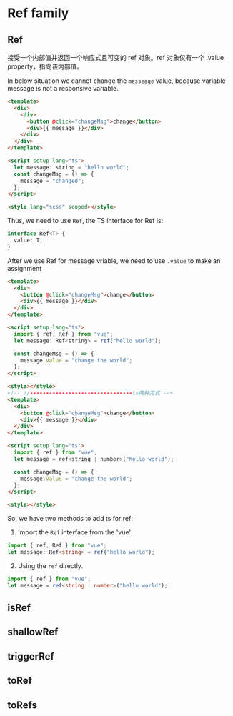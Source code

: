 # Ref family

## Ref

接受一个内部值并返回一个响应式且可变的 ref 对象。ref 对象仅有一个 .value property，指向该内部值。

In below situation we cannot change the `messeage` value, because variable message is not a responsive variable.

```html
<template>
  <div>
    <div>
      <button @click="changeMsg">change</button>
      <div>{{ message }}</div>
    </div>
  </div>
</template>

<script setup lang="ts">
  let message: string = "hello world";
  const changeMsg = () => {
    message = "changed";
  };
</script>

<style lang="scss" scoped></style>
```

Thus, we need to use `Ref`, the TS interface for Ref is:

```ts
interface Ref<T> {
  value: T;
}
```

After we use Ref for message vriable, we need to use `.value` to make an assignment

```html
<template>
  <div>
    <button @click="changeMsg">change</button>
    <div>{{ message }}</div>
  </div>
</template>

<script setup lang="ts">
  import { ref, Ref } from "vue";
  let message: Ref<string> = ref("hello world");

  const changeMsg = () => {
    message.value = "change the world";
  };
</script>

<style></style>
<!-- //--------------------------------ts两种方式 -->
<template>
  <div>
    <button @click="changeMsg">change</button>
    <div>{{ message }}</div>
  </div>
</template>

<script setup lang="ts">
  import { ref } from "vue";
  let message = ref<string | number>("hello world");

  const changeMsg = () => {
    message.value = "change the world";
  };
</script>

<style></style>
```

So, we have two methods to add ts for ref:

1. Import the `Ref` interface from the 'vue'

```ts
import { ref, Ref } from "vue";
let message: Ref<string> = ref("hello world");
```

2. Using the `ref` directly.

```ts
import { ref } from "vue";
let message = ref<string | number>("hello world");
```

## isRef

## shallowRef

## triggerRef

## toRef

## toRefs
